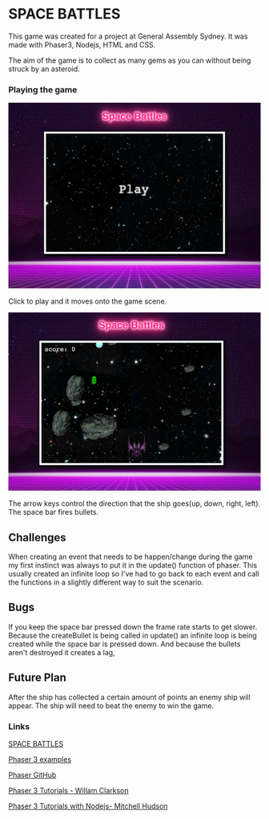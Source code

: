 # SPACE BATTLES

This game was created for a project at General Assembly Sydney. It was made with Phaser3, Nodejs, HTML and CSS.

The aim of the game is to collect as many gems as you can without being struck by an asteroid.

### Playing the game

![The game starts on a preload scene.](assets/preload.png)

Click to play and it moves onto the game scene.

![Game Scene](assets/gameScene.png)

The arrow keys control the direction that the ship goes(up, down, right, left). The space bar fires bullets.

## Challenges

When creating an event that needs to be happen/change during the game my first instinct was always to put it in the update() function of phaser. This usually created an infinite loop so I've had to go back to each event and call the functions in a slightly different way to suit the scenario.

## Bugs

If you keep the space bar pressed down the frame
rate starts to get slower.
Because the createBullet is being called in update() an infinite loop is being created while the space bar is pressed down. And because the bullets aren't destroyed it creates a lag,

## Future Plan

After the ship has collected a certain amount of points an enemy ship will appear. The ship will need to beat the enemy to win the game.

### Links

[SPACE BATTLES](https://phaser.io/examples)

[Phaser 3 examples](https://phaser.io/examples)

[Phaser GitHub](https://github.com/photonstorm)

[Phaser 3 Tutorials - Willam Clarkson](https://www.youtube.com/channel/UCnw4nJg3VWgXz6itvH8NkgQ)

[Phaser 3 Tutorials with Nodejs- Mitchell Hudson](https://www.youtube.com/c/MitchellHudson/videos)
